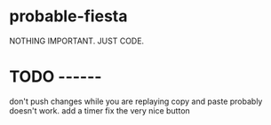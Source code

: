 # probable-fiesta
NOTHING IMPORTANT. JUST CODE.

# TODO ------
don't push changes while you are replaying
copy and paste probably doesn't work.
add a timer
fix the very nice button
